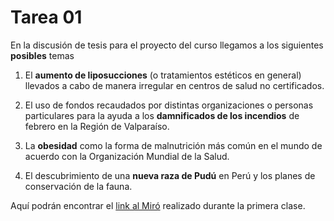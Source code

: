# Tarea 01

En la discusión de tesis para el proyecto del curso llegamos a los siguientes __posibles__  temas

1. El __aumento de liposucciones__ (o tratamientos estéticos en general) llevados a cabo de manera irregular en centros de salud no certificados. 
1. El uso de fondos recaudados por distintas organizaciones o personas particulares para la ayuda a los __damnificados de los incendios__ de febrero en la Región de Valparaíso. 

1. La __obesidad__ como la forma de malnutrición más común en el mundo de acuerdo con la Organización Mundial de la Salud. 

1. El descubrimiento de una __nueva raza de Pudú__ en Perú y los planes de conservación de la fauna.



Aquí podrán encontrar el  [link al Miró](https://miro.com/welcomeonboard/YVFia1ZIZ0g1aVE5Um5PUXZDSWJOa3VxMTlPbkFGbzRpY3FwSjdoNlh1d0hpYjNndHU4ekRMd3hCRW1uQjBocnwzNDU4NzY0NTgxNjc0ODYwODEyfDI=?share_link_id=645947806733) realizado durante la primera clase. 